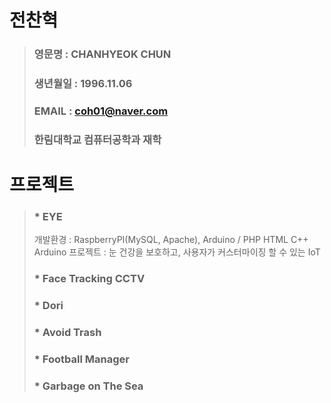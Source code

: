 # 전찬혁
> ### 영문명 : CHANHYEOK CHUN
> ### 생년월일 : 1996.11.06
> ### EMAIL : coh01@naver.com
> ### 한림대학교 컴퓨터공학과 재학

# 프로젝트
> ### * EYE
> 개발환경 : RaspberryPI(MySQL, Apache), Arduino / PHP HTML C++ Arduino
> 프로젝트 : 눈 건강을 보호하고, 사용자가 커스터마이징 할 수 있는 IoT
> ### * Face Tracking CCTV
> ### * Dori
> ### * Avoid Trash
> ### * Football Manager
> ### * Garbage on The Sea
